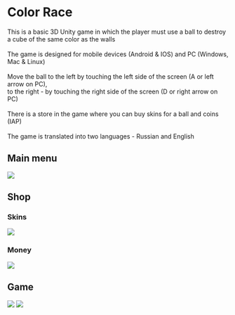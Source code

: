 # Color Race
This is a basic 3D Unity game in which the player must use a ball to destroy a cube of the same color as the walls\
\
The game is designed for mobile devices (Android & IOS) and PC (Windows, Mac & Linux)\
\
Move the ball to the left by touching the left side of the screen (A or left arrow on PC), \
to the right - by touching the right side of the screen (D or right arrow on PC)\
\
There is a store in the game where you can buy skins for a ball and coins (IAP)\
\
The game is translated into two languages - Russian and English
## Main menu
<img src = "https://i.ibb.co/VtxQnfD/photo-2022-05-31-17-08-20.jpg">

## Shop

### Skins
<img src = "https://i.ibb.co/5FC2Y14/photo-2022-05-31-17-10-30.jpg">

### Money
<img src = "https://i.ibb.co/YkQVvLj/photo-2022-05-31-17-12-18.jpg">

## Game
<img src = "https://i.ibb.co/bLyqBCj/photo-2022-05-31-17-14-30.jpg">
<img src = "https://i.ibb.co/thp9V7X/photo-2022-05-31-17-17-30.jpg">
